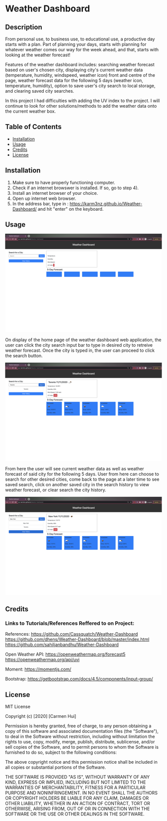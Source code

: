 # Weather Dashboard

## Description 

From personal use, to business use, to educational use, a productive day starts with a plan. Part of planning your days, starts with planning for whatever weather comes our way for the week ahead, and that, starts with looking at the weather forecast! 

Features of the weather dashboard includes: searching weather forecast based on user's chosen city, displaying city's current weather data (temperature, humidity, windspeed, weather icon) front and centre of the page, weather forecast data for the following 5 days (weather icon, temperature, humidity), option to save user's city search to local storage, and clearing saved city searches.

In this project I had difficulties with adding the UV index to the project. I will continue to look for other solutions/methods to add the weather data onto the current weather box. 


## Table of Contents

* [Installation](#installation)
* [Usage](#usage)
* [Credits](#credits)
* [License](#license)


## Installation

1) Make sure to have properly functioning computer.
2) Check if an internet browswer is installed. If so, go to step 4).
3) Install an internet browser of your choice. 
4) Open up internet web browser.
5) In the address bar, type in :  https://karm3nz.github.io/Weather-Dashboard/ and hit "enter" on the keyboard.


## Usage 

![Weather Dashboard Home Screenshot](weather_dashboard_home_Page.png)

On display of the home page of the weather dashboard web application, the user can click the city search input bar to type in desired city to retreive weather forecast. Once the city is typed in, the user can proceed to click the search button.

![Weather Dashboard City Search](weather_dashboard_city_Search.png)

From here the user will see current weather data as well as weather forecast of said city for the following 5 days. User from here can choose to search for other desired cities, come back to the page at a later time to see saved search, click on another saved city in the search history to view weather forecast, or clear search the city history.

![Weather Dashboard City Search](weather_dashboard_city_Searches.png)

## Credits

### Links to Tutorials/References Reffered to on Project:

References:
https://github.com/Cassquatch/Weather-Dashboard
https://github.com/dhens/Weather-Dashboard/blob/master/index.html
https://github.com/sahiljanbandhu/Weather-Dashboard

Open Weather API:
https://openweathermap.org/forecast5
https://openweathermap.org/api/uvi

Moment:
https://momentjs.com/

Bootstrap:
https://getbootstrap.com/docs/4.5/components/input-group/


## License

MIT License

Copyright (c) [2020] [Carmen Hui]

Permission is hereby granted, free of charge, to any person obtaining a copy
of this software and associated documentation files (the "Software"), to deal
in the Software without restriction, including without limitation the rights
to use, copy, modify, merge, publish, distribute, sublicense, and/or sell
copies of the Software, and to permit persons to whom the Software is
furnished to do so, subject to the following conditions:

The above copyright notice and this permission notice shall be included in all
copies or substantial portions of the Software.

THE SOFTWARE IS PROVIDED "AS IS", WITHOUT WARRANTY OF ANY KIND, EXPRESS OR
IMPLIED, INCLUDING BUT NOT LIMITED TO THE WARRANTIES OF MERCHANTABILITY,
FITNESS FOR A PARTICULAR PURPOSE AND NONINFRINGEMENT. IN NO EVENT SHALL THE
AUTHORS OR COPYRIGHT HOLDERS BE LIABLE FOR ANY CLAIM, DAMAGES OR OTHER
LIABILITY, WHETHER IN AN ACTION OF CONTRACT, TORT OR OTHERWISE, ARISING FROM,
OUT OF OR IN CONNECTION WITH THE SOFTWARE OR THE USE OR OTHER DEALINGS IN THE
SOFTWARE.